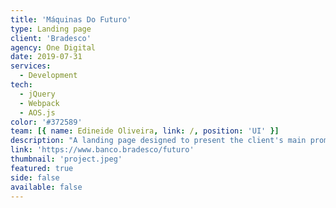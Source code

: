 ```yaml
---
title: 'Máquinas Do Futuro'
type: Landing page
client: 'Bradesco'
agency: One Digital
date: 2019-07-31
services:
  - Development
tech:
  - jQuery
  - Webpack
  - AOS.js
color: '#372589'
team: [{ name: Edineide Oliveira, link: /, position: 'UI' }]
description: "A landing page designed to present the client's main promotion, with transaction sections, which were integrated with the bank's back-end team through iframes. The page had a futuristic concept combined with the prizes where I could use animations and small interactions to make the page more fluid."
link: 'https://www.banco.bradesco/futuro'
thumbnail: 'project.jpeg'
featured: true
side: false
available: false
---
```

